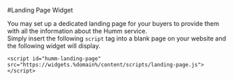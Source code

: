 #Landing Page Widget

You may set up a dedicated landing page for your buyers to provide them with all the information about the Humm service.<br>
Simply insert the following <code>script</code> tag into a blank page on your website and the following widget will display.

```
<script id="humm-landing-page" src="https://widgets.%domain%/content/scripts/landing-page.js"></script>
```
</br>
<script id="humm-landing-page" src="https://widgets.%domain%/content/scripts/landing-page.js"></script>